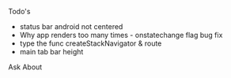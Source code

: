 Todo's
- status bar android not centered
- Why app renders too many times - onstatechange flag bug fix
- type the func createStackNavigator & route
- main tab bar height

Ask About
<!-- - should notifications be part of the homepage feature -->
<!-- - what is the typescript root.ts for?? -->
<!-- - is the right place for notifications on the user object? -->
<!-- - scrollview on headlinedetails height?? -->